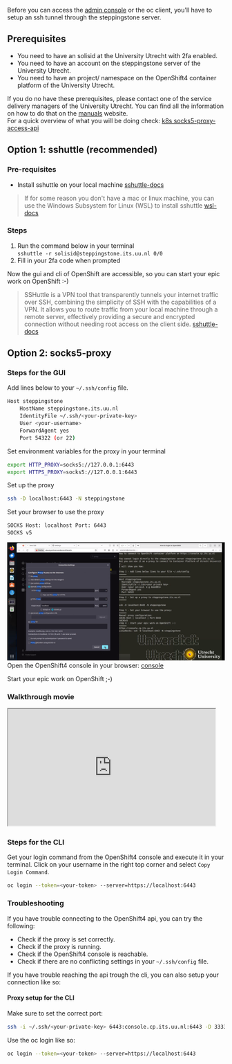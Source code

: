 Before you can access the <a href="https://console.cp.its.uu.nl" target="_blank">admin console</a> or the oc client, you'll have to setup an ssh tunnel through the steppingstone server.

## Prerequisites
- You need to have an solisid at the University Utrecht with 2fa enabled.
- You need to have an account on the steppingstone server of the University Utrecht.
- You need to have an project/ namespace on the OpenShift4 container platform of the University Utrecht.

If you do no have these prerequisites, please contact one of the service delivery managers of the University Utrecht.
You can find all the information on how to do that on the <a href="https://manuals.uu.nl" target="_blank">manuals</a>
website.  
For a quick overview of what you will be doing check: <a href="https://kubernetes.io/docs/tasks/extend-kubernetes/socks5-proxy-access-api/" target="_blank">k8s socks5-proxy-access-api</a>

## Option 1: sshuttle (recommended)

### Pre-requisites

- Install sshuttle on your local machine
  [sshuttle-docs](https://sshuttle.readthedocs.io/en/stable/installation.html)

> If for some reason you don't have a mac or linux machine, you can use the Windows Subsystem for Linux (WSL) to install
> sshuttle
[wsl-docs](https://docs.microsoft.com/en-us/windows/wsl/install-win10)

### Steps

1. Run the command below in your terminal  
   `sshuttle -r solisid@steppingstone.its.uu.nl 0/0`
2. Fill in your 2fa code when prompted

Now the gui and cli of OpenShift are accessible, so you can start your epic work on OpenShift :-)
> SSHuttle is a VPN tool that transparently tunnels your internet traffic over SSH, combining the simplicity of SSH with
> the capabilities of a VPN. It allows you to route traffic from your local machine through a remote server, effectively
> providing a secure and encrypted connection without needing root access on the client
> side. [sshuttle-docs](https://sshuttle.readthedocs.io/en/stable/usage.html)

## Option 2: socks5-proxy

### Steps for the GUI
Add lines below to your `~/.ssh/config` file.
```bash
Host steppingstone
    HostName steppingstone.its.uu.nl
    IdentityFile ~/.ssh/<your-private-key>
    User <your-username>
    ForwardAgent yes
    Port 54322 (or 22)
```

Set environment variables for the proxy in your terminal
```bash
export HTTP_PROXY=socks5://127.0.0.1:6443
export HTTPS_PROXY=socks5://127.0.0.1:6443
```

Set up the proxy
```bash
ssh -D localhost:6443 -N steppingstone
```

Set your browser to use the proxy
```bash
SOCKS Host: localhost Port: 6443
SOCKS v5
```

![sockproxy.png](../../images/sockproxy.png)
Open the OpenShift4 console in your browser: <a href="https://console.cp.its.uu.nl" target="_blank">console</a>

Start your epic work on OpenShift ;-)

### Walkthrough movie
<iframe src="https://player.vimeo.com/video/932020706?badge=0&amp;autopause=0&amp;player_id=0&amp;app_id=58479" width="480" height="270" frameBorder="1" class="giphy-embed" ; allow="autoplay; fullscreen; picture-in-picture; clipboard-write"  title="oc_toegang2fa"></iframe>

### Steps for the CLI
Get your login command from the OpenShift4 console and execute it in your terminal.
Click on your username in the right top corner and select `Copy Login Command`.
```bash
oc login --token=<your-token> --server=https://localhost:6443
```

### Troubleshooting
If you have trouble connecting to the OpenShift4 api, you can try the following:
- Check if the proxy is set correctly.
- Check if the proxy is running.
- Check if the OpenShift4 console is reachable.
- Check if there are no conflicting settings in your `~/.ssh/config` file.

If you have trouble reaching the api trough the cli, you can also setup your connection like so: 

#### Proxy setup for the CLI
Make sure to set the correct port:
```bash
ssh -i ~/.ssh/<your-private-key> 6443:console.cp.its.uu.nl:6443 -D 3333 <your-username>@steppingstone.its.uu.nl 
```

Use the oc login like so:
```bash
oc login --token=<your-token> --server=https://localhost:6443
```
